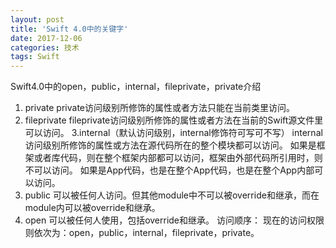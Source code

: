 ```yaml
---
layout: post
title: 'Swift 4.0中的关键字'
date: 2017-12-06
categories: 技术
tags: Swift
---
```


Swift4.0中的open，public，internal，fileprivate，private介绍
1. private 
private访问级别所修饰的属性或者方法只能在当前类里访问。
2. fileprivate 
fileprivate访问级别所修饰的属性或者方法在当前的Swift源文件里可以访问。
3.internal（默认访问级别，internal修饰符可写可不写） 
internal访问级别所修饰的属性或方法在源代码所在的整个模块都可以访问。 
如果是框架或者库代码，则在整个框架内部都可以访问，框架由外部代码所引用时，则不可以访问。 
如果是App代码，也是在整个App代码，也是在整个App内部可以访问。
4. public 
可以被任何人访问。但其他module中不可以被override和继承，而在module内可以被override和继承。
5. open 
可以被任何人使用，包括override和继承。
访问顺序： 
现在的访问权限则依次为：open，public，internal，fileprivate，private。
